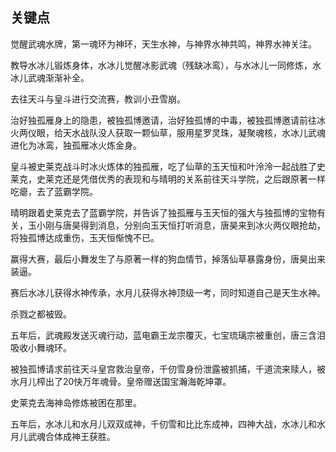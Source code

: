 ## 关键点

觉醒武魂水牌，第一魂环为神环，天生水神，与神界水神共鸣，神界水神关注。

教导水冰儿锻炼身体，水冰儿觉醒冰影武魂（残缺冰鸾），与水冰儿一同修炼，水冰儿武魂渐渐补全。

去往天斗与皇斗进行交流赛，教训小丑雪崩。

治好独孤雁身上的隐患，被独孤博邀请，治好独孤博的中毒，被独孤博邀请前往冰火两仪眼，给天水战队没人获取一颗仙草，服用星罗灵珠，凝聚魂核，水冰儿武魂进化为冰鸾，独孤雁冰火炼金身。

皇斗被史莱克战斗时冰火炼体的独孤雁，吃了仙草的玉天恒和叶泠泠一起战胜了史莱克，史莱克还是凭借优秀的表现和与晴明的关系前往天斗学院，之后跟原著一样吃瘪，去了蓝霸学院。

晴明跟着史莱克去了蓝霸学院，并告诉了独孤雁与玉天恒的强大与独孤博的宝物有关，玉小刚与唐昊得到消息，分别向玉天恒打听消息，唐昊来到冰火两仪眼抢劫，将独孤博达成重伤，玉天恒惭愧不已。

赢得大赛，最后小舞发生了与原著一样的狗血情节，掉落仙草暴露身份，唐昊出来装逼。

赛后水冰儿获得水神传承，水月儿获得水神顶级一考，同时知道自己是天生水神。

杀戮之都被毁。

五年后，武魂殿发送灭魂行动，蓝电霸王龙宗覆灭，七宝琉璃宗被重创，唐三含泪吸收小舞魂环。

被独孤博请求前往天斗皇宫救治皇帝，千仞雪身份泄露被抓捕，千道流来赎人，被水月儿榨出了20快万年魂骨。皇帝赠送国宝瀚海乾坤罩。

史莱克去海神岛修炼被困在那里。

五年后，水冰儿和水月儿双双成神，千仞雪和比比东成神，四神大战，水冰儿和水月儿武魂合体成神王获胜。